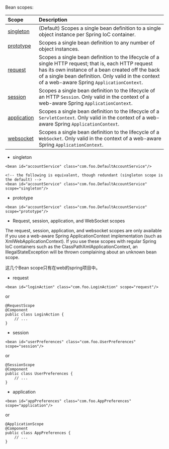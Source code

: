 Bean scopes:

| Scope | Description |
| :--- | :--- |
| [singleton](https://docs.spring.io/spring/docs/5.0.2.RELEASE/spring-framework-reference/core.html#beans-factory-scopes-singleton) | \(Default\) Scopes a single bean definition to a single object instance per Spring IoC container. |
| [prototype](https://docs.spring.io/spring/docs/5.0.2.RELEASE/spring-framework-reference/core.html#beans-factory-scopes-prototype) | Scopes a single bean definition to any number of object instances. |
| [request](https://docs.spring.io/spring/docs/5.0.2.RELEASE/spring-framework-reference/core.html#beans-factory-scopes-request) | Scopes a single bean definition to the lifecycle of a single HTTP request; that is, each HTTP request has its own instance of a bean created off the back of a single bean definition. Only valid in the context of a web-aware Spring `ApplicationContext`. |
| [session](https://docs.spring.io/spring/docs/5.0.2.RELEASE/spring-framework-reference/core.html#beans-factory-scopes-session) | Scopes a single bean definition to the lifecycle of an HTTP `Session`. Only valid in the context of a web-aware Spring `ApplicationContext`. |
| [application](https://docs.spring.io/spring/docs/5.0.2.RELEASE/spring-framework-reference/core.html#beans-factory-scopes-application) | Scopes a single bean definition to the lifecycle of a `ServletContext`. Only valid in the context of a web-aware Spring `ApplicationContext`. |
| [websocket](https://docs.spring.io/spring/docs/5.0.2.RELEASE/spring-framework-reference/web.html#websocket-stomp-websocket-scope) | Scopes a single bean definition to the lifecycle of a `WebSocket`. Only valid in the context of a web-aware Spring `ApplicationContext`. |

* singleton

```
<bean id="accountService" class="com.foo.DefaultAccountService"/>

<!-- the following is equivalent, though redundant (singleton scope is the default) -->
<bean id="accountService" class="com.foo.DefaultAccountService" scope="singleton"/>
```

* prototype

```
<bean id="accountService" class="com.foo.DefaultAccountService" scope="prototype"/>
```

* Request, session, application, and WebSocket scopes

The request, session, application, and websocket scopes are only available if you use a web-aware Spring ApplicationContext implementation \(such as XmlWebApplicationContext\). If you use these scopes with regular Spring IoC containers such as the ClassPathXmlApplicationContext, an IllegalStateException will be thrown complaining about an unknown bean scope.

这几个Bean scope只有在web的spring项目中。

* request

```
<bean id="loginAction" class="com.foo.LoginAction" scope="request"/>
```

or

```
@RequestScope
@Component
public class LoginAction {
    // ...
}
```

* session

```
<bean id="userPreferences" class="com.foo.UserPreferences" scope="session"/>
```

or

```
@SessionScope
@Component
public class UserPreferences {
    // ...
}
```

* application

```
<bean id="appPreferences" class="com.foo.AppPreferences" scope="application"/>
```

or

```
@ApplicationScope
@Component
public class AppPreferences {
    // ...
}
```



